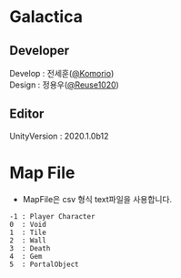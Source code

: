 # Galactica

## Developer
Develop : 전세훈([@Komorio](https://github.com/Komorio)) <br>
Design : 정용우([@Reuse1020](https://github.com/Reuse1020)) <br>

## Editor
UnityVersion : 2020.1.0b12

# Map File
* MapFile은 csv 형식 text파일을 사용합니다.

```
-1 : Player Character
0  : Void
1  : Tile
2  : Wall
3  : Death 
4  : Gem
5  : PortalObject
```